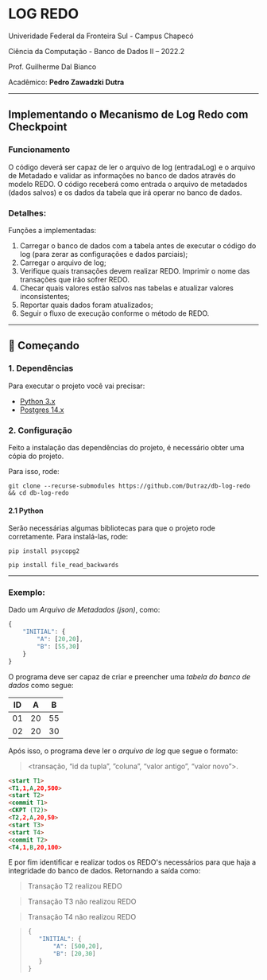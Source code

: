 # **LOG REDO**

Univeridade Federal da Fronteira Sul - Campus Chapecó

Ciência da Computação - Banco de Dados II – 2022.2

Prof. Guilherme Dal Bianco

Acadêmico: **Pedro Zawadzki Dutra**


---


## **Implementando o Mecanismo de Log Redo com Checkpoint**

### **Funcionamento**
O código deverá ser capaz de ler o arquivo de log (entradaLog) e o arquivo de Metadado e validar as informações no banco de dados através do modelo REDO. 
O código receberá como entrada o arquivo de metadados (dados salvos) e os dados da tabela que irá operar no banco de dados.

### **Detalhes**:
Funções a implementadas:
1. Carregar o banco de dados com a tabela antes de executar o código do log (para zerar as configurações e dados parciais);
2. Carregar o arquivo de log;
3. Verifique quais transações devem realizar REDO. Imprimir o nome das transações que irão sofrer REDO.
4. Checar quais valores estão salvos nas tabelas e atualizar valores inconsistentes;
5. Reportar quais dados foram atualizados;
6. Seguir o fluxo de execução conforme o método de REDO.


---


## 🚀 **Começando**

### **1. Dependências**
Para executar o projeto você vai precisar:
- [Python 3.x](https://www.python.org/downloads/)
- [Postgres 14.x](https://www.postgresql.org/download/)

### **2. Configuração**

Feito a instalação das dependências do projeto, é necessário obter uma cópia do projeto.

Para isso, rode:

```
git clone --recurse-submodules https://github.com/Dutraz/db-log-redo && cd db-log-redo
```

#### **2.1 Python**

Serão necessárias algumas bibliotecas para que o projeto rode corretamente.
Para instalá-las, rode:

```
pip install psycopg2
```
```
pip install file_read_backwards
```

---


### **Exemplo:**

Dado um *Arquivo de Metadados (json)*, como:
```javascript
{  
    "INITIAL": {
        "A": [20,20],
        "B": [55,30]
    }
}
```

O programa deve ser capaz de criar e preencher uma *tabela do banco de dados* como segue:

|  ID  |  A  |  B  |
|------|-----|-----|
|  01  |  20 |  55 |
|  02  |  20 |  30 |


Após isso, o programa deve ler o *arquivo de log* que segue o formato:

><transação, “id da tupla”, ”coluna”, “valor antigo”, “valor novo”>.

```html
<start T1>
<T1,1,A,20,500>
<start T2>
<commit T1>
<CKPT (T2)>
<T2,2,A,20,50>
<start T3>
<start T4>
<commit T2>
<T4,1,B,20,100>
```

E por fim identificar e realizar todos os REDO's necessários para que haja a integridade do banco de dados. Retornando a saída como:

>Transação T2 realizou REDO

>Transação T3 não realizou REDO

>Transação T4 não realizou REDO
 
>```javascript
>{  
>    "INITIAL": {
>        "A": [500,20],
>        "B": [20,30]
>    }
>}
>```